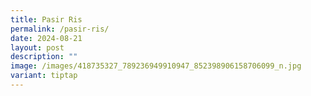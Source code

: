 ```yaml
---
title: Pasir Ris
permalink: /pasir-ris/
date: 2024-08-21
layout: post
description: ""
image: /images/418735327_789236949910947_852398906158706099_n.jpg
variant: tiptap
---
```

<p></p>